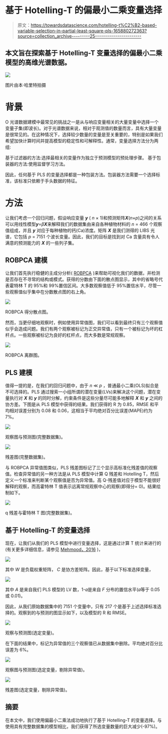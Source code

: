 # 基于 Hotelling-T 的偏最小二乘变量选择

> 原文：<https://towardsdatascience.com/hotelling-t%C2%B2-based-variable-selection-in-partial-least-square-pls-165880272363?source=collection_archive---------25----------------------->

## 本文旨在探索基于 Hotelling-T 变量选择的偏最小二乘模型的高维光谱数据。

![](img/6385b3074dde2c340172a9d5ac866d30.png)

图片由本·哈里特拍摄

# 背景

O 光谱数据建模中最常见的挑战之一是从与响应变量相关的大量变量中选择一个变量子集(即波长)。对于光谱数据来说，相对于观测值的数量而言，具有大量变量是很常见的。在这种情况下，选择较少数量的变量是至关重要的，特别是如果我们希望加快计算时间并提高模型的稳定性和可解释性。通常，变量选择方法分为两组:

基于过滤器的方法:选择最相关的变量作为独立于预测模型的预处理步骤。
基于包装器的方法:使用监督学习方法。

因此，任何基于 PLS 的变量选择都是一种包装方法。包装器方法需要一个选择标准，该标准只依赖于手头数据的特征。

# 方法

让我们考虑一个回归问题，假设响应变量 ***y*** ( *n* × 1)和预测矩阵***X***(*n*×*p*)之间的关系可以用线性模型***y***=*β****X***来解释我们的数据集由来自各种植物材料的 *n* = 466 个观察值组成，并且 ***y*** 对应于每种植物的钙(Ca)浓度。矩阵 ***X*** 是我们测得的 LIBS 光谱，它包括 *p* = 7151 个波长变量。因此，我们的目标是找到对 Ca 含量具有令人满意的预测能力的 ***X*** 的一些列子集。

## ROBPCA 建模

让我们首先执行稳健的主成分分析( [ROBPCA](/multivariate-outlier-detection-in-high-dimensional-spectral-data-45878fd0ccb8) )来帮助可视化我们的数据，并检测是否存在不寻常的结构或模式。获得的分数由下面的散点图显示，其中的省略号代表霍特林 T 的 95%和 99%置信区间。大多数观察值低于 95%置信水平，尽管一些观察值似乎集中在分数散点图的右上角。

![](img/fa45816c98f35bdc8b6cd03a8365c599.png)

ROBPCA 得分散点图。

然而，当更仔细地观察时，例如使用异常值图，我们可以看到最终只有三个观察值似乎会造成问题。我们有两个观察被标记为正交异常值，只有一个被标记为坏的杠杆点。一些观察被标记为良好的杠杆点，而大多数是常规观察。

![](img/48a118af144014e4fb1a32150970d205.png)

ROBPCA 离群图。

## PLS 建模

值得一提的是，在我们的回归问题中，由于 *n* ≪ *p* ，普通最小二乘(OLS)拟合是不可选择的。PLS 通过搜索一小组所谓的潜在变量(LVs)来解决这个问题，潜在变量执行对 ***X*** 和 ***y*** 的同时分解，约束条件是这些分量尽可能多地解释 ***X*** 和 ***y*** 之间的协方差。下图是从 PLS 模型中获得的结果。我们获得的 R 为 0.85，RMSE 和平均相对误差分别为 0.08 和 0.06，这相当于平均绝对百分比误差(MAPE)约为 7%。

![](img/1c11f7f3682df6f3a796e4a350423367.png)

观察图与预测图(完整数据集)。

![](img/4f307ef3f17325b2dbe37904289c07e1.png)

残差图(完整数据集)。

与 ROBPCA 异常值图类似，PLS 残差图标记了三个显示高标准化残差值的观察值。检查异常值的另一种方法是从 PLS 模型中计算 Q 残差和 Hotelling T，然后定义一个标准来判断某个观察值是否为异常值。高 Q-残差值对应于模型不能很好解释的观察，而高霍特林 T 值表示远离常规观察中心的观察(即得分= 0)。结果绘制如下。

![](img/651f10d29cf060a8f4344177f7e9e734.png)

q 残差与霍特林 T 图(完整数据集)。

## 基于 Hotelling-T 的变量选择

现在，让我们从我们的 PLS 模型中进行变量选择，这是通过计算 T 统计来进行的(有关更多详细信息，请参见 [Mehmood，2016](https://www.sciencedirect.com/science/article/abs/pii/S0169743916300375) )，

![](img/f6990ecd85116f0f0294777db5673e8f.png)

其中 *W* 是负载权重矩阵， *C* 是协方差矩阵。因此，基于以下标准选择变量，

![](img/9c2574febe9c25da6a97c11262da6049.png)

其中 *A* 是来自我们 PLS 模型的 LV 数，1-𝛼是来自 *F* 分布的置信水平(𝛼等于 0.05 或 0.01)。

因此，从我们原始数据集中的 7151 个变量中，只有 217 个是基于上述选择标准选择的。观察到的与预测的图显示如下，以及模型的 R 和 RMSE。

![](img/01269bdfbfd2cfe945f20c36a1574ad9.png)

观察与预测图(选定变量)。

在下面的结果中，标记为异常值的三个观察值已从数据集中删除。平均绝对百分比误差为 6%。

![](img/03dbc56259bd0c8242f3c8b430784f1d.png)

观察图与预测图(选定变量，剔除异常值)。

![](img/bcce552493f98efbfd78d0b7c7b9e455.png)

残差图(选定变量，剔除异常值)。

## 摘要

在本文中，我们使用偏最小二乘法成功地执行了基于 Hotelling-T 的变量选择。与使用具有完整数据集的模型相比，我们获得了所选变量数量的巨大减少(-97%)。